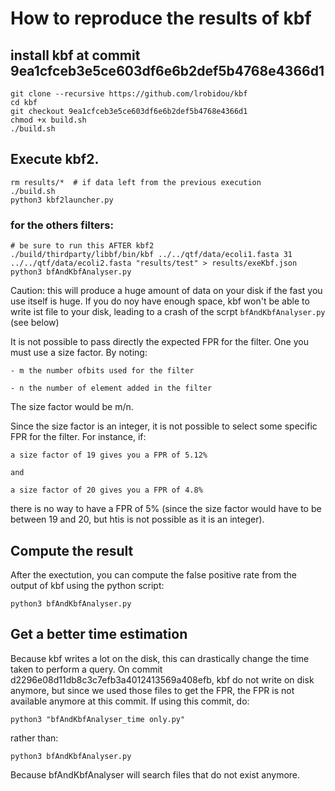# How to reproduce the results of kbf

## install kbf at commit 9ea1cfceb3e5ce603df6e6b2def5b4768e4366d1
```
git clone --recursive https://github.com/lrobidou/kbf
cd kbf
git checkout 9ea1cfceb3e5ce603df6e6b2def5b4768e4366d1
chmod +x build.sh
./build.sh
```
## Execute kbf2.
```
rm results/*  # if data left from the previous execution
./build.sh
python3 kbf2launcher.py
```
### for the others filters:

```
# be sure to run this AFTER kbf2
./build/thirdparty/libbf/bin/kbf ../../qtf/data/ecoli1.fasta 31 ../../qtf/data/ecoli2.fasta "results/test" > results/exeKbf.json
python3 bfAndKbfAnalyser.py
```

Caution: this will produce a huge amount of data on your disk if the fast you use itself is huge. If you do noy have enough space, kbf won't be able to write ist file to your disk, leading to a crash of the scrpt ```bfAndKbfAnalyser.py``` (see below)

It is not possible to pass directly the expected FPR for the filter. One you must use a size factor.
By noting:

    - m the number ofbits used for the filter 
    
    - n the number of element added in the filter
    
The size factor would be m/n.

Since the size factor is an integer, it is not possible to select some specific FPR for the filter. For instance, if:

    a size factor of 19 gives you a FPR of 5.12%
    
    and
    
    a size factor of 20 gives you a FPR of 4.8%
    
there is no way to have a FPR of 5% (since the size factor would have to be between 19 and 20, but htis is not possible as it is an integer).

## Compute the result
After the exectution, you can compute the false positive rate from the output of kbf using the python script:
```
python3 bfAndKbfAnalyser.py
```

## Get a better time estimation

Because kbf writes a lot on the disk, this can drastically change the time taken to perform a query. On commit d2296e08d11db8c3c7efb3a4012413569a408efb, kbf do not write on disk anymore, but since we used those files to get the FPR, the FPR is not available anymore at this commit. If using this commit, do:
```
python3 "bfAndKbfAnalyser_time only.py"
```
rather than:
```
python3 bfAndKbfAnalyser.py
```
Because bfAndKbfAnalyser will search files that do not exist anymore.
